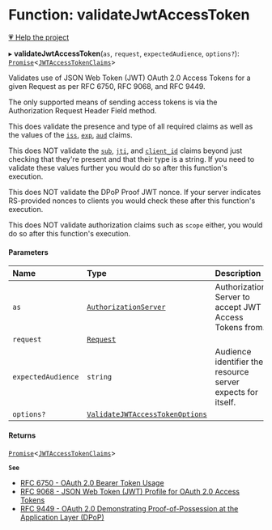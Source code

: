 # Function: validateJwtAccessToken

[💗 Help the project](https://github.com/sponsors/panva)

▸ **validateJwtAccessToken**(`as`, `request`, `expectedAudience`, `options?`): [`Promise`]( https://developer.mozilla.org/docs/Web/JavaScript/Reference/Global_Objects/Promise )\<[`JWTAccessTokenClaims`](../interfaces/JWTAccessTokenClaims.md)\>

Validates use of JSON Web Token (JWT) OAuth 2.0 Access Tokens for a given Request as per
RFC 6750, RFC 9068, and RFC 9449.

The only supported means of sending access tokens is via the Authorization Request Header Field
method.

This does validate the presence and type of all required claims as well as the values of the
[`iss`](../interfaces/JWTAccessTokenClaims.md#iss), [`exp`](../interfaces/JWTAccessTokenClaims.md#exp),
[`aud`](../interfaces/JWTAccessTokenClaims.md#aud) claims.

This does NOT validate the [`sub`](../interfaces/JWTAccessTokenClaims.md#sub),
[`jti`](../interfaces/JWTAccessTokenClaims.md#jti), and [`client_id`](../interfaces/JWTAccessTokenClaims.md#client_id)
claims beyond just checking that they're present and that their type is a string. If you need to
validate these values further you would do so after this function's execution.

This does NOT validate the DPoP Proof JWT nonce. If your server indicates RS-provided nonces to
clients you would check these after this function's execution.

This does NOT validate authorization claims such as `scope` either, you would do so after this
function's execution.

#### Parameters

| Name | Type | Description |
| :------ | :------ | :------ |
| `as` | [`AuthorizationServer`](../interfaces/AuthorizationServer.md) | Authorization Server to accept JWT Access Tokens from. |
| `request` | [`Request`]( https://developer.mozilla.org/docs/Web/API/Request ) |  |
| `expectedAudience` | `string` | Audience identifier the resource server expects for itself. |
| `options?` | [`ValidateJWTAccessTokenOptions`](../interfaces/ValidateJWTAccessTokenOptions.md) |  |

#### Returns

[`Promise`]( https://developer.mozilla.org/docs/Web/JavaScript/Reference/Global_Objects/Promise )\<[`JWTAccessTokenClaims`](../interfaces/JWTAccessTokenClaims.md)\>

**`See`**

 - [RFC 6750 - OAuth 2.0 Bearer Token Usage](https://www.rfc-editor.org/rfc/rfc6750.html)
 - [RFC 9068 - JSON Web Token (JWT) Profile for OAuth 2.0 Access Tokens](https://www.rfc-editor.org/rfc/rfc9068.html)
 - [RFC 9449 - OAuth 2.0 Demonstrating Proof-of-Possession at the Application Layer (DPoP)](https://www.rfc-editor.org/rfc/rfc9449.html)
